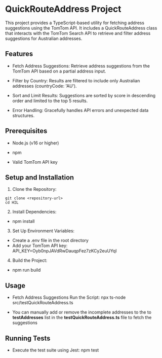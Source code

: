 # QuickRouteAddress Project

This project provides a TypeScript-based utility for fetching address suggestions using the TomTom API. It includes a QuickRouteAddress class that interacts with the TomTom Search API to retrieve and filter address suggestions for Australian addresses.

## Features
* Fetch Address Suggestions: Retrieve address suggestions from the TomTom API based on a partial address input.

* Filter by Country: Results are filtered to include only Australian addresses (countryCode: 'AU').

* Sort and Limit Results: Suggestions are sorted by score in descending order and limited to the top 5 results.

* Error Handling: Gracefully handles API errors and unexpected data structures.

## Prerequisites
* Node.js (v16 or higher)

* npm

* Valid TomTom API key

## Setup and Installation

1. Clone the Repository: 
```
git clone <repository-url> 
cd HIL
```

2. Install Dependencies:
* npm install

3. Set Up Environment Variables:
* Create a .env file in the root directory
* Add your TomTom API key:
API_KEY=Oyb0npJAVdRwDauqpFez7zKCy2euUYql

4. Build the Project:
* npm run build

## Usage

* Fetch Address Suggestions
Run the Script: npx ts-node src/testQuickRouteAddress.ts

* You can manually add or remove the incomplete addresses to the to **testAddresses** list in the **testQuickRouteAddress.ts** file to fetch the suggestions

## Running Tests
* Execute the test suite using Jest:
npm test